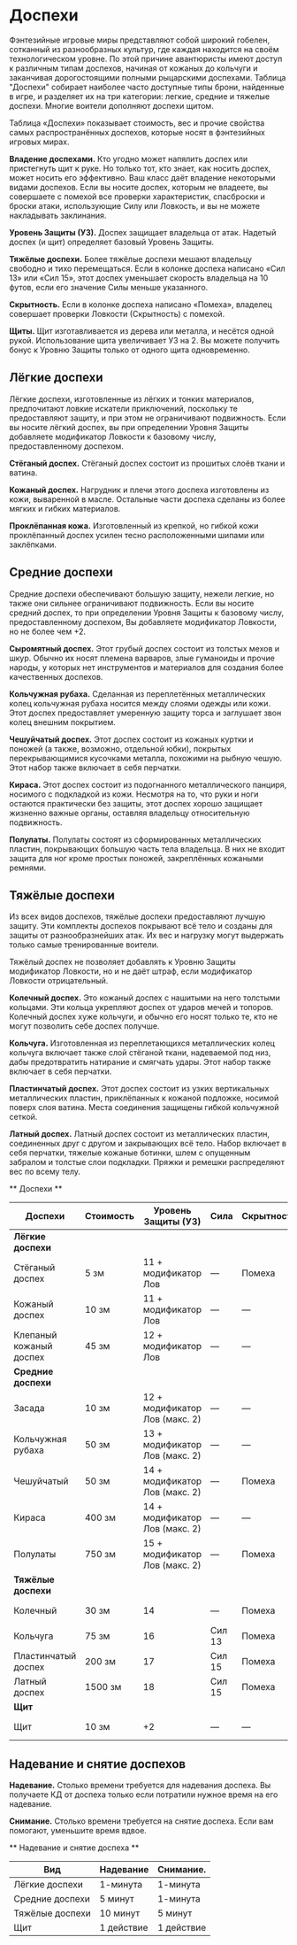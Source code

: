 # Доспехи

Фэнтезийные игровые миры представляют собой широкий гобелен, сотканный из разнообразных культур, где каждая находится на своём технологическом уровне. По этой причине авантюристы имеют доступ к различным типам доспехов, начиная от кожаных до кольчуги и заканчивая дорогостоящими полными рыцарскими доспехами. Таблица "Доспехи" собирает наиболее часто доступные типы брони, найденные в игре, и разделяет их на три категории: легкие, средние и тяжелые доспехи. Многие воители дополняют доспехи щитом.

Таблица «Доспехи» показывает стоимость, вес и прочие свойства самых распространённых доспехов, которые носят в фэнтезийных игровых мирах.

**Владение доспехами.** Кто угодно может напялить доспех или пристегнуть щит к руке. Но только тот, кто знает, как носить доспех, может носить его эффективно. Ваш класс даёт владение некоторыми видами доспехов. Если вы носите доспех, которым не владеете, вы совершаете с помехой все проверки характеристик, спасброски и броски атаки, использующие Силу или Ловкость, и вы не можете накладывать заклинания.

**Уровень Защиты (УЗ).** Доспех защищает владельца от атак. Надетый доспех (и щит) определяет базовый Уровень Защиты.

**Тяжёлые доспехи.** Более тяжёлые доспехи мешают владельцу свободно и тихо перемещаться. Если в колонке доспеха написано «Сил 13» или «Сил 15», этот доспех уменьшает скорость владельца на 10 футов, если его значение Силы меньше указанного.

**Скрытность.** Если в колонке доспеха написано «Помеха», владелец совершает проверки Ловкости (Скрытность) с помехой.

**Щиты.** Щит изготавливается из дерева или металла, и несётся одной рукой. Использование щита увеличивает УЗ на 2. Вы можете получить бонус к Уровню Защиты только от одного щита одновременно.

## Лёгкие доспехи

Лёгкие доспехи, изготовленные из лёгких и тонких материалов, предпочитают ловкие искатели приключений, поскольку те предоставляют защиту, и при этом не ограничивают подвижность. Если вы носите лёгкий доспех, вы при определении Уровня Защиты добавляете модификатор Ловкости к базовому числу, предоставленному доспехом.

**Стёганый доспех.** Стёганый доспех состоит из прошитых слоёв ткани и ватина.

**Кожаный доспех.** Нагрудник и плечи этого доспеха изготовлены из кожи, вываренной в масле. Остальные части доспеха сделаны из более мягких и гибких материалов.

**Проклёпанная кожа.** Изготовленный из крепкой, но гибкой кожи проклёпанный доспех усилен тесно расположенными шипами или заклёпками.

## Средние доспехи

Средние доспехи обеспечивают большую защиту, нежели легкие, но также они сильнее ограничивают подвижность. Если вы носите средний доспех, то при определении Уровня Защиты к базовому числу, предоставленному доспехом, Вы добавляете модификатор Ловкости, но не более чем +2.

**Сыромятный доспех.** Этот грубый доспех состоит из толстых мехов и шкур. Обычно их носят племена варваров, злые гуманоиды и прочие народы, у которых нет инструментов и материалов для создания более качественных доспехов.

**Кольчужная рубаха.** Сделанная из переплетённых металлических колец кольчужная рубаха носится между слоями одежды или кожи. Этот доспех предоставляет умеренную защиту торса и заглушает звон колец внешним покрытием.

**Чешуйчатый доспех.** Этот доспех состоит из кожаных куртки и поножей (а также, возможно, отдельной юбки), покрытых перекрывающимися кусочками металла, похожими на рыбную чешую. Этот набор также включает в себя перчатки.

**Кираса.** Этот доспех состоит из подогнанного металлического панциря, носимого с подкладкой из кожи. Несмотря на то, что руки и ноги остаются практически без защиты, этот доспех хорошо защищает жизненно важные органы, оставляя владельцу относительную подвижность.

**Полулаты.** Полулаты состоят из сформированных металлических пластин, покрывающих большую часть тела владельца. В них не входит защита для ног кроме простых поножей, закреплённых кожаными ремнями.

## Тяжёлые доспехи

Из всех видов доспехов, тяжёлые доспехи предоставляют лучшую защиту. Эти комплекты доспехов покрывают всё тело и созданы для защиты от разнообразнейших атак. Их вес и нагрузку могут выдержать только самые тренированные воители.

Тяжёлый доспех не позволяет добавлять к Уровню Защиты модификатор Ловкости, но и не даёт штраф, если модификатор Ловкости отрицательный.

**Колечный доспех.** Это кожаный доспех с нашитыми на него толстыми кольцами. Эти кольца укрепляют доспех от ударов мечей и топоров. Колечный доспех хуже кольчуги, и обычно его носят только те, кто не могут позволить себе доспех получше.

**Кольчуга.** Изготовленная из переплетающихся металлических колец кольчуга включает также слой стёганой ткани, надеваемой под низ, дабы предотвратить натирание и смягчать удары. Этот набор также включает в себя перчатки.

**Пластинчатый доспех.** Этот доспех состоит из узких вертикальных металлических пластин, приклёпанных к кожаной подложке, носимой поверх слоя ватина. Места соединения защищены гибкой кольчужной сеткой.

**Латный доспех.** Латный доспех состоит из металлических пластин, соединенных друг с другом и закрывающих всё тело. Набор включает в себя перчатки, тяжелые кожаные ботинки, шлем с опущенным забралом и толстые слои подкладки. Пряжки и ремешки распределяют вес по всему телу.

** Доспехи **

| Доспехи                 | Стоимость | Уровень Защиты (УЗ)            | Сила   | Скрытность | Вес       |
|-------------------------|-----------|--------------------------------|--------|------------|-----------|
| **Лёгкие доспехи**      |           |                                |        |            |           |
| Стёганый доспех         | 5 зм      | 11 + модификатор Лов           | —      | Помеха     | 8 фунтов  |
| Кожаный доспех          | 10 зм     | 11 + модификатор Лов           | —      | —          | 10 фунтов |
| Клепаный кожаный доспех | 45 зм     | 12 + модификатор Лов           | —      | —          | 13 фунтов |
| **Средние доспехи**     |           |                                |        |            |           |
| Засада                  | 10 зм     | 12 + модификатор Лов (макс. 2) | —      | —          | 12 фунтов |
| Кольчужная рубаха       | 50 зм     | 13 + модификатор Лов (макс. 2) | —      | —          | 20 фунтов |
| Чешуйчатый              | 50 зм     | 14 + модификатор Лов (макс. 2) | —      | Помеха     | 45 фунтов |
| Кираса                  | 400 зм    | 14 + модификатор Лов (макс. 2) | —      | —          | 20 фунтов |
| Полулаты                | 750 зм    | 15 + модификатор Лов (макс. 2) | —      | Помеха     | 40 фунтов |
| **Тяжёлые доспехи**     |           |                                |        |            |           |
| Колечный                | 30 зм     | 14                             | —      | Помеха     | 40 фунтов |
| Кольчуга                | 75 зм     | 16                             | Сил 13 | Помеха     | 55 фунтов |
| Пластинчатый доспех     | 200 зм    | 17                             | Сил 15 | Помеха     | 60 фунтов |
| Латный доспех           | 1500 зм   | 18                             | Сил 15 | Помеха     | 65 фунтов |
| **Щит**                 |           |                                |        |            |           |
| Щит                     | 10 зм     | \+2                            | —      | —          | 6 фунтов  |

##  Надевание и снятие доспехов 

**Надевание.** Столько времени требуется для надевания доспеха. Вы получаете КД от доспеха только если потратили нужное время на его надевание.

**Снимание.** Столько времени требуется на снятие доспеха. Если вам помогают, уменьшите время вдвое.

** Надевание и снятие доспеха **

| Вид             | Надевание  | Снимание.  |
|-----------------|------------|------------|
| Лёгкие доспехи  | 1-минута   | 1-минута   |
| Средние доспехи | 5 минут    | 1-минута   |
| Тяжёлые доспехи | 10 минут   | 5 минут    |
| Щит             | 1 действие | 1 действие |